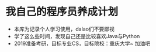 # 我自己的程序员养成计划
- 本库为记录个人学习使用，dalao们不要鄙视
- 学了这么些时间，发现自己还是比较喜欢Java与Python
- 2019准备考研，目标专业CS，目标院校：重庆大学~ 加油吧

